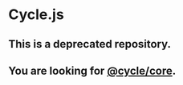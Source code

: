 # Cycle.js

## This is a deprecated repository.

## You are looking for [@cycle/core](https://www.npmjs.com/package/@cycle/core).

